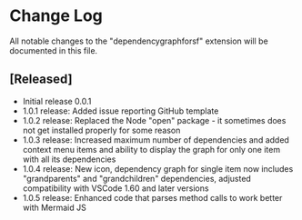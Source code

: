 # Change Log

All notable changes to the "dependencygraphforsf" extension will be documented in this file.

## [Released]

- Initial release 0.0.1
- 1.0.1 release:  Added issue reporting GitHub template
- 1.0.2 release:  Replaced the Node "open" package - it sometimes does not get installed properly for some reason
- 1.0.3 release:  Increased maximum number of dependencies and added context menu items and ability to display the graph for only one item with all its dependencies
- 1.0.4 release:  New icon, dependency graph for single item now includes "grandparents" and "grandchildren" dependencies, adjusted compatibility with VSCode 1.60 and later versions
- 1.0.5 release:  Enhanced code that parses method calls to work better with Mermaid JS